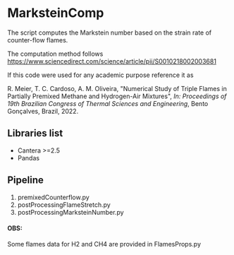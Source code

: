 # MarksteinComp

The script computes the Markstein number based on the strain rate of counter-flow flames.

The computation method follows https://www.sciencedirect.com/science/article/pii/S0010218002003681

If this code were used for any academic purpose reference it as

R. Meier, T. C. Cardoso, A. M. Oliveira, "Numerical Study of Triple Flames in Partially Premixed Methane and Hydrogen-Air Mixtures", _In: Proceedings of 19th Brazilian Congress of Thermal Sciences and Engineering_, Bento Gonçalves, Brazil, 2022.


## Libraries list

- Cantera >=2.5
- Pandas

## Pipeline

1. premixedCounterflow.py
2. postProcessingFlameStretch.py
3. postProcessingMarksteinNumber.py

#### OBS:
Some flames data for H2 and CH4 are provided in FlamesProps.py


